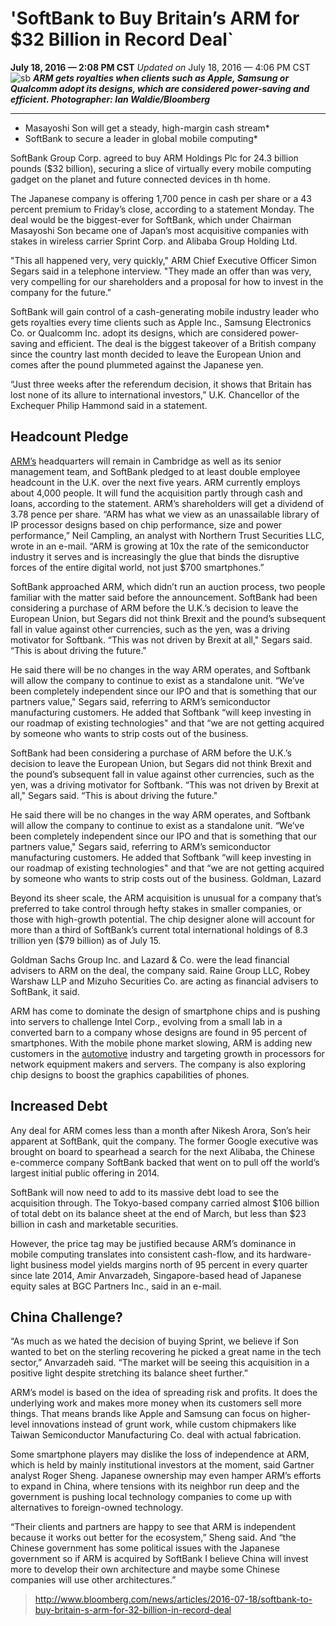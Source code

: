 # 'SoftBank to Buy Britain’s ARM for $32 Billion in Record Deal`


**July 18, 2016 — 2:08 PM CST** *Updated on* July 18, 2016 — 4:06 PM CST
![sb](https://assets.bwbx.io/images/users/iqjWHBFdfxIU/ic9_uO9b6Bvk/v1/1200x-1.jpg)
***ARM gets royalties when clients such as Apple, Samsung or Qualcomm adopt its designs, which are considered power-saving and efficient. Photographer: Ian Waldie/Bloomberg***

-----------
* Masayoshi Son will get a steady, high-margin cash stream*
* SoftBank to secure a leader in global mobile computing*

SoftBank Group Corp. agreed to buy ARM Holdings Plc for 24.3 billion pounds ($32 billion), securing a slice of virtually every mobile computing gadget on the planet and future connected devices in th  home.

The Japanese company is offering 1,700 pence in cash per share or a 43 percent premium to Friday’s close, according to a statement Monday. The deal would be the biggest-ever for SoftBank, which under Chairman Masayoshi Son became one of Japan’s most acquisitive companies with stakes in wireless carrier Sprint Corp. and Alibaba Group Holding Ltd.

"This all happened very, very quickly," ARM Chief Executive Officer Simon Segars said in a telephone interview. "They made an offer than was very, very compelling for our shareholders and a proposal for how to invest in the company for the future."

SoftBank will gain control of a cash-generating mobile industry leader who gets royalties every time clients such as Apple Inc., Samsung Electronics Co. or Qualcomm Inc. adopt its designs, which are considered power-saving and efficient. The deal is the biggest takeover of a British company since the country last month decided to leave the European Union and comes after the pound plummeted against the Japanese yen.

“Just three weeks after the referendum decision, it shows that Britain has lost none of its allure to international investors,” U.K. Chancellor of the Exchequer Philip Hammond said in a statement.

## Headcount Pledge

[ARM’s](http://www.bloomberg.com/news/articles/2014-02-24/how-arm-holdings-dominates-the-chip-world) headquarters will remain in Cambridge as well as its senior management team, and SoftBank pledged to at least double employee headcount in the U.K. over the next five years. ARM currently employs about 4,000 people. It will fund the acquisition partly through cash and loans, according to the statement. ARM’s shareholders will get a dividend of 3.78 pence per share.
“ARM has what we view as an unassailable library of IP processor designs based on chip performance, size and power performance,” Neil Campling, an analyst with Northern Trust Securities LLC, wrote in an e-mail. “ARM is growing at 10x the rate of the semiconductor industry it serves and is increasingly the glue that binds the disruptive forces of the entire digital world, not just $700 smartphones.”

SoftBank approached ARM, which didn’t run an auction process, two people familiar with the matter said before the announcement. 
SoftBank had been considering a purchase of ARM before the U.K.’s decision to leave the European Union, but Segars did not think Brexit and the pound’s subsequent fall in value against other currencies, such as the yen, was a driving motivator for Softbank. “This was not driven by Brexit at all," Segars said. “This is about driving the future."

He said there will be no changes in the way ARM operates, and Softbank will allow the company to continue to exist as a standalone unit. “We’ve been completely independent since our IPO and that is something that our partners value," Segars said, referring to ARM’s semiconductor manufacturing customers. He added that Softbank “will keep investing in our roadmap of existing technologies" and that “we are not getting acquired by someone who wants to strip costs out of the business.

SoftBank had been considering a purchase of ARM before the U.K.’s decision to leave the European Union, but Segars did not think Brexit and the pound’s subsequent fall in value against other currencies, such as the yen, was a driving motivator for Softbank. “This was not driven by Brexit at all," Segars said. “This is about driving the future."

He said there will be no changes in the way ARM operates, and Softbank will allow the company to continue to exist as a standalone unit. “We’ve been completely independent since our IPO and that is something that our partners value," Segars said, referring to ARM’s semiconductor manufacturing customers. He added that Softbank “will keep investing in our roadmap of existing technologies" and that “we are not getting acquired by someone who wants to strip costs out of the business.
Goldman, Lazard

Beyond its sheer scale, the ARM acquisition is unusual for a company that’s preferred to take control through hefty stakes in smaller companies, or those with high-growth potential. The chip designer alone will account for more than a third of SoftBank’s current total international holdings of 8.3 trillion yen ($79 billion) as of July 15. 

Goldman Sachs Group Inc. and Lazard & Co. were the lead financial advisers to ARM on the deal, the company said. Raine Group LLC, Robey Warshaw LLP and Mizuho Securities Co. are acting as financial advisers to SoftBank, it said.

ARM has come to dominate the design of smartphone chips and is pushing into servers to challenge Intel Corp., evolving from a small lab in a converted barn to a company whose designs are found in 95 percent of smartphones. With the mobile phone market slowing, ARM is adding new customers in the [automotive](http://www.bloomberg.com/news/articles/2016-02-10/smartphone-chip-designer-arm-looks-to-car-computing-for-growth) industry and targeting growth in processors for network equipment makers and servers. The company is also exploring chip designs to boost the graphics capabilities of phones.

## Increased Debt

Any deal for ARM comes less than a month after Nikesh Arora, Son’s heir apparent at SoftBank, quit the company. The former Google executive was brought on board to spearhead a search for the next Alibaba, the Chinese e-commerce company SoftBank backed that went on to pull off the world’s largest initial public offering in 2014.

SoftBank will now need to add to its massive debt load to see the acquisition through. The Tokyo-based company carried almost $106 billion of total debt on its balance sheet at the end of March, but less than $23 billion in cash and marketable securities. 

However, the price tag may be justified because ARM’s dominance in mobile computing translates into consistent cash-flow, and its hardware-light business model yields margins north of 95 percent in every quarter since late 2014, Amir Anvarzadeh, Singapore-based head of Japanese equity sales at BGC Partners Inc., said in an e-mail.

## China Challenge?

“As much as we hated the decision of buying Sprint, we believe if Son wanted to bet on the sterling recovering he picked a great name in the tech sector,” Anvarzadeh said. “The market will be seeing this acquisition in a positive light despite stretching its balance sheet further.”

ARM’s model is based on the idea of spreading risk and profits. It does the underlying work and makes more money when its customers sell more things. That means brands like Apple and Samsung can focus on higher-level innovations instead of grunt work, while custom chipmakers like Taiwan Semiconductor Manufacturing Co. deal with actual fabrication.

Some smartphone players may dislike the loss of independence at ARM, which is held by mainly institutional investors at the moment, said Gartner analyst Roger Sheng. Japanese ownership may even hamper ARM’s efforts to expand in China, where tensions with its neighbor run deep and the government is pushing local technology companies to come up with alternatives to foreign-owned technology.

“Their clients and partners are happy to see that ARM is independent because it works out better for the ecosystem,” Sheng said. And “the Chinese government has some political issues with the Japanese government so if ARM is acquired by SoftBank I believe China will invest more to develop their own architecture and maybe some Chinese companies will use other architectures.”

> http://www.bloomberg.com/news/articles/2016-07-18/softbank-to-buy-britain-s-arm-for-32-billion-in-record-deal


